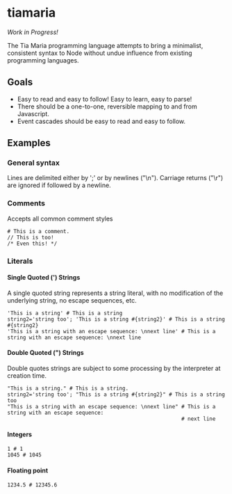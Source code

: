 # tiamaria

*Work in Progress!*

The Tia Maria programming language attempts to bring a minimalist, consistent syntax to Node without undue influence from existing programming languages.

## Goals

* Easy to read and easy to follow!  Easy to learn, easy to parse!
* There should be a one-to-one, reversible mapping to and from Javascript.
* Event cascades should be easy to read and easy to follow.

## Examples

### General syntax

Lines are delimited either by ';' or by newlines ("\n").  Carriage returns ("\r") are ignored if followed by a newline.

### Comments
Accepts all common comment styles

```
# This is a comment.
// This is too!
/* Even this! */
```

### Literals

#### Single Quoted (') Strings

A single quoted string represents a string literal, with no modification of the underlying string, no escape sequences, etc.
```
'This is a string' # This is a string
string2='string too'; 'This is a string #{string2}' # This is a string #{string2}
'This is a string with an escape sequence: \nnext line' # This is a string with an escape sequence: \nnext line
```

#### Double Quoted (") Strings

Double quotes strings are subject to some processing by the interpreter at creation time.
```
"This is a string." # This is a string.
string2='string too'; "This is a string #{string2}" # This is a string too 
"This is a string with an escape sequence: \nnext line" # This is a string with an escape sequence:
                                                        # next line
```

#### Integers
```
1 # 1
1045 # 1045
```

#### Floating point
```
1234.5 # 12345.6
```


